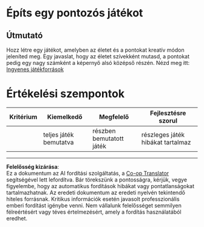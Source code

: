 <!--
CO_OP_TRANSLATOR_METADATA:
{
  "original_hash": "81f292dbda01685b91735e0398dc0504",
  "translation_date": "2025-08-28T03:55:37+00:00",
  "source_file": "6-space-game/5-keeping-score/assignment.md",
  "language_code": "hu"
}
-->
# Építs egy pontozós játékot

## Útmutató

Hozz létre egy játékot, amelyben az életet és a pontokat kreatív módon jeleníted meg. Egy javaslat, hogy az életet szívekként mutasd, a pontokat pedig egy nagy számként a képernyő alsó középső részén. Nézd meg itt: [Ingyenes játékforrások](https://www.kenney.nl/)

# Értékelési szempontok

| Kritérium | Kiemelkedő            | Megfelelő                  | Fejlesztésre szorul        |
| --------- | --------------------- | -------------------------- | -------------------------- |
|           | teljes játék bemutatva | részben bemutatott játék   | részleges játék hibákat tartalmaz |

---

**Felelősség kizárása**:  
Ez a dokumentum az AI fordítási szolgáltatás, a [Co-op Translator](https://github.com/Azure/co-op-translator) segítségével lett lefordítva. Bár törekszünk a pontosságra, kérjük, vegye figyelembe, hogy az automatikus fordítások hibákat vagy pontatlanságokat tartalmazhatnak. Az eredeti dokumentum az eredeti nyelvén tekintendő hiteles forrásnak. Kritikus információk esetén javasolt professzionális emberi fordítást igénybe venni. Nem vállalunk felelősséget semmilyen félreértésért vagy téves értelmezésért, amely a fordítás használatából eredhet.